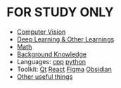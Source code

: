 # **FOR STUDY ONLY**
+ [Computer Vision](./CV)
+ [Deep Learning & Other Learnings](./DL)
+ [Math](./Math)
+ [Background Knowledge](/background-knowledge)
+ Languages: [cpp](./language/cpp) [python](./language/python)
+ Toolkit: [Qt](./toolkit/Qt) [React](./toolkit/react) [Figma](./toolkit/figma) [Obsidian](./toolkit/obsidian)
+ [Other useful things](./toolkit/other)

